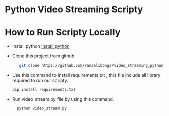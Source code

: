 # Python Video Streaming Scripty
<a name="readme-top"></a>


# How to Run Scripty Locally
* Install python
   [Install python](https://www.python.org/)
  
* Clone this project from github
  ```sh
     git clone https://github.com/ramaalibonga/video_streaming_python_scripty.git
  ```
  
* Use this command to install requirements.txt , this file include all library required to run our scripty.
   ```sh
  pip install requirements.txt
  ```
   
* Run video_stream.py file by using this command.
   ``` sh
     python video_stream.py
 ```

   

